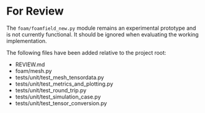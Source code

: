 # For Review

The `foam/foamfield_new.py` module remains an experimental prototype and is not currently functional. It should be ignored when evaluating the working implementation.

The following files have been added relative to the project root:

- REVIEW.md
- foam/mesh.py
- tests/unit/test_mesh_tensordata.py
- tests/unit/test_metrics_and_plotting.py
- tests/unit/test_round_trip.py
- tests/unit/test_simulation_case.py
- tests/unit/test_tensor_conversion.py

